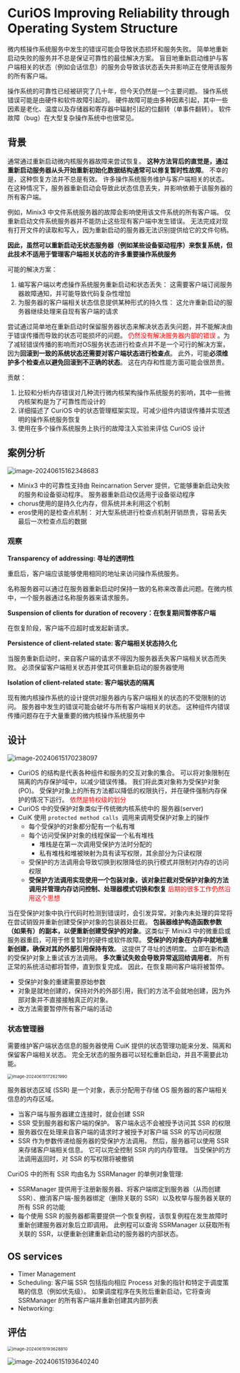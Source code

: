 # CuriOS Improving Reliability through Operating System Structure

微内核操作系统服务中发生的错误可能会导致状态损坏和服务失败。 简单地重新启动失败的服务并不总是保证可靠性的最佳解决方案。 盲目地重新启动维护与客户端相关的状态（例如会话信息）的服务会导致该状态丢失并影响正在使用该服务的所有客户端。

操作系统的可靠性已经被研究了几十年，但今天仍然是一个主要问题。 操作系统错误可能是由硬件和软件故障引起的。 硬件故障可能由多种因素引起，其中一些因素是老化、温度以及存储器和寄存器中辐射引起的位翻转（单事件翻转）。 软件故障（bug）在大型复杂操作系统中也很常见。



## 背景

通常通过重新启动微内核服务器故障来尝试恢复。 **这种方法背后的直觉是，通过重新启动服务器从头开始重新初始化数据结构通常可以修复暂时性故障**。 不幸的是，这种恢复方法并不总是有效。 许多操作系统服务维护与客户端相关的状态。 在这种情况下，服务器重新启动会导致此状态信息丢失，并影响依赖于该服务器的所有客户端。

例如，Minix3 中文件系统服务器的故障会影响使用该文件系统的所有客户端。 仅重新启动文件系统服务器并不能防止这些现有客户端中发生错误。 无法完成对现有打开文件的读取和写入，因为重新启动的服务器无法识别提供给它的文件句柄。 

**因此，虽然可以重新启动无状态服务器（例如某些设备驱动程序）来恢复系统，但此技术不适用于管理客户端相关状态的许多重要操作系统服务**



可能的解决方案：

1. 编写客户端以考虑操作系统服务重新启动和状态丢失： 这需要客户端订阅服务器故障通知，并可能导致代码复杂性增加
2. 为服务器的客户端相关状态信息提供某种形式的持久性： 这允许重新启动的服务器继续处理来自现有客户端的请求

尝试通过简单地在重新启动时保留服务器状态来解决状态丢失问题，并不能解决由于错误传播而导致的状态可能损坏的问题。<font color = red> 仍然没有解决服务器内部的错误 </font>。为了减轻错误传播的影响而对OS服务状态进行检查点并不是一个可行的解决方案，因为**回滚到一致的系统状态还需要对客户端状态进行检查点**。 此外，可能**必须维护多个检查点以避免回滚到不正确的状态**。 这在内存和性能方面可能会很昂贵。



贡献：

1. 比较和分析内存错误对几种流行微内核架构操作系统服务的影响，其中一些微内核架构是为了可靠性而设计的
2. 详细描述了 CuriOS 中的状态管理框架实现，可减少组件内错误传播并实现透明的操作系统服务恢复
3. 使用在多个操作系统服务上执行的故障注入实验来评估 CuriOS 设计



## 案例分析

![image-20240615162348683](./assert/image-20240615162348683.png)

- Minix3 中的可靠性支持由 Reincarnation Server 提供，它能够重新启动失败的服务和设备驱动程序。 服务器重新启动仅适用于设备驱动程序
- chorus使用的是持久化内存，但系统并未利用这个机制
- eros使用的是检查点机制： 对大型系统进行检查点机制开销昂贵，容易丢失最后一次检查点后的数据



### 观察

**Transparency of addressing: 寻址的透明性**

重启后，客户端应该能够使用相同的地址来访问操作系统服务。

名称服务器可以通过在服务器重新启动时保持一致的名称来改善此问题。在微内核中，一个服务器通过名称服务器来请求服务。

**Suspension of clients for duration of recovery：在恢复期间暂停客户端**

在恢复阶段，客户端不应超时或发起新请求。

**Persistence of client-related state: 客户端相关状态持久化**

当服务重新启动时，来自客户端的请求不得因为服务器丢失客户端相关状态而失败。 必须保留客户端相关状态并使其可供重新启动的服务器使用

**Isolation of client-related state: 客户端状态的隔离**

现有微内核操作系统的设计提供对服务器内与客户端相关的状态的不受限制的访问。 服务器中发生的错误可能会破坏与所有客户端相关的状态。 这种组件内错误传播问题存在于大量重要的微内核操作系统服务中



## 设计

![image-20240615170238097](./assert/image-20240615170238097.png)

- CuriOS 的结构是代表各种组件和服务的交互对象的集合。 可以将对象限制在隔离的内存保护域中，以减少错误传播。 我们将此类对象称为受保护对象 (PO)。 受保护对象上的所有方法都以降低的权限执行，并在硬件强制内存保护的情况下运行。<font color = red> 依然是特权级的划分</font>
- CuriOS 中的受保护对象类似于传统微内核系统中的 服务器(server)
- CuiK 使用 `protected method calls `调用来调用受保护对象上的操作
  - 每个受保护的对象都分配有一个私有堆
  - 每个访问受保护对象的线程保留一个私有堆栈
    - 堆栈是在第一次调用受保护方法时分配的
    - 私有堆栈和堆被映射为具有读写权限，其余部分为只读权限
  - 受保护的方法调用会导致切换到权限降低的执行模式并限制对内存的访问权限
  - **受保护方法调用实现使用一个包装对象，该对象拦截对受保护对象的方法调用并管理内存访问控制、处理器模式切换和恢复** <font color = red >后期的很多工作仍然沿用这个思想</font>

当在受保护对象中执行代码时检测到错误时，会引发异常。对象内未处理的异常将在尝试销毁并重新创建受保护对象的包装器处拦截。 **包装器维护构造函数参数（如果有）的副本，以便重新创建受保护的对象**。这类似于 Minix3 中的微重启或服务器重启，可用于修复暂时的硬件或软件故障。 **受保护的对象在内存中就地重新创建，确保对其的外部引用保持有效**。 这提供了寻址的透明度。 立即在新构造的受保护对象上重试该方法调用。 **多次重试失败会导致异常返回给调用者**。 所有正常的系统活动都将暂停，直到恢复完成。 因此，在恢复期间客户端将被暂停。



- 受保护对象的重建需要原始参数
- 对象是就地创建的，保持对外的外部引用，我们的方法不会就地创建，因为外部对象并不直接接触真正的对象。
- 改方法需要暂停所有客户端的活动



### 状态管理器

需要维护客户端状态信息的服务器使用 CuiK 提供的状态管理功能来分发、隔离和保留客户端相关状态。 完全无状态的服务器可以轻松重新启动，并且不需要此功能。

<img src="./assert/image-20240615172621990.png" alt="image-20240615172621990" style="zoom:67%;" />



服务器状态区域 (SSR) 是一个对象，表示分配用于存储 OS 服务器的客户端相关信息的内存区域。

- 当客户端与服务器建立连接时，就会创建 SSR
- SSR 受到服务器和客户端的保护。 客户端永远不会被授予访问其 SSR 的权限
-  服务器仅在处理来自客户端的请求时才被授予对客户端 SSR 的写访问权限
- SSR 作为参数传递给服务器的受保护方法调用。 然后，服务器可以使用 SSR 来存储客户端相关信息。 它可以完全控制 SSR 内的内存管理。 当受保护的方法调用返回时，对 SSR 的写权限将被撤销



CuriOS 中的所有 SSR 均由名为 SSRManager 的单例对象管理:

- SSRManager 提供用于注册新服务器、将客户端绑定到服务器（从而创建 SSR）、撤消客户端-服务器绑定（删除关联的 SSR）以及枚举与服务器关联的所有 SSR 的功能 
-  每个使用 SSR 的服务器都需要提供一个恢复例程，该恢复例程在发生故障时重新创建服务器对象后立即调用。 此例程可以查询 SSRManager 以获取所有关联的 SSR，以便重新创建重新启动的服务器的内部状态。





## OS services

- Timer Management
- Scheduling:  客户端 SSR 包括指向相应 Process 对象的指针和特定于调度策略的信息（例如优先级）。 如果调度程序在失败后重新启动，它将查询 SSRManager 的所有客户端并重新创建其内部列表
- Networking: 





## 评估

<img src="./assert/image-20240615193628810.png" alt="image-20240615193628810" style="zoom:67%;" />

![image-20240615193640240](./assert/image-20240615193640240.png)